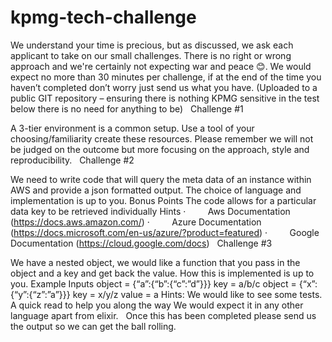 # kpmg-tech-challenge


We understand your time is precious, but as discussed, we ask each applicant to take on our small challenges. There is no right or wrong approach and we're certainly not expecting war and peace 😊. We would expect no more than 30 minutes per challenge, if at the end of the time you haven’t completed don’t worry just send us what you have. (Uploaded to a public GIT repository – ensuring there is nothing KPMG sensitive in the test below there is no need for anything to be)
 
Challenge #1

A 3-tier environment is a common setup. Use a tool of your choosing/familiarity create these resources. Please remember we will not be judged on the outcome but more focusing on the approach, style and reproducibility.
 
Challenge #2

We need to write code that will query the meta data of an instance within AWS and provide a json formatted output. The choice of language and implementation is up to you.
Bonus Points
The code allows for a particular data key to be retrieved individually
Hints
·         Aws Documentation (https://docs.aws.amazon.com/)
·         Azure Documentation (https://docs.microsoft.com/en-us/azure/?product=featured)
·         Google Documentation (https://cloud.google.com/docs)
 
Challenge #3

We have a nested object, we would like a function that you pass in the object and a key and get back the value. How this is implemented is up to you.
Example Inputs
object = {“a”:{“b”:{“c”:”d”}}}
key = a/b/c
object = {“x”:{“y”:{“z”:”a”}}}
key = x/y/z
value = a
Hints:
We would like to see some tests. A quick read to help you along the way
We would expect it in any other language apart from elixir.
 
Once this has been completed please send us the output so we can get the ball rolling.
 
